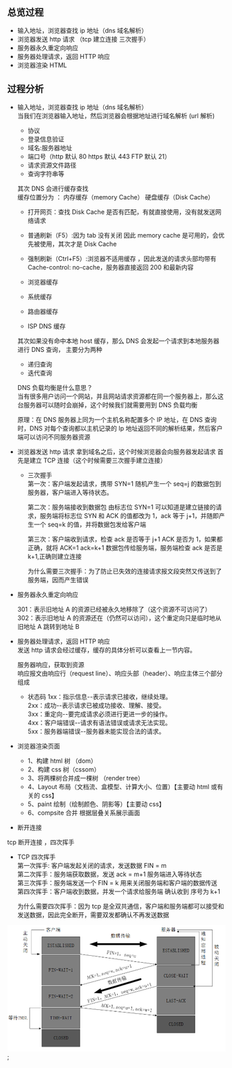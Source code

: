 ## 总览过程

- 输入地址，浏览器查找 ip 地址（dns 域名解析）
- 浏览器发送 http 请求 （tcp 建立连接 三次握手）
- 服务器永久重定向响应
- 服务器处理请求，返回 HTTP 响应
- 浏览器渲染 HTML

## 过程分析

- 输入地址，浏览器查找 ip 地址（dns 域名解析）  
  当我们在浏览器输入地址，然后浏览器会根据地址进行域名解析 (url 解析)

  - 协议
  - 登录信息验证
  - 域名:服务器地址
  - 端口号（http 默认 80 https 默认 443 FTP 默认 21）
  - 请求资源文件路径
  - 查询字符串等

  其次 DNS 会进行缓存查找  
  缓存位置分为 ： 内存缓存（memory Cache） 硬盘缓存（Disk Cache）

  - 打开网页：查找 Disk Cache 是否有匹配，有就直接使用，没有就发送网络请求
  - 普通刷新（F5）:因为 tab 没有关闭 因此 memory cache 是可用的，会优先被使用，其次才是 Disk Cache
  - 强制刷新（Ctrl+F5）:浏览器不适用缓存 ，因此发送的请求头部均带有 Cache-control: no-cache，服务器直接返回 200 和最新内容

  - 浏览器缓存
  - 系统缓存
  - 路由器缓存
  - ISP DNS 缓存

  其次如果没有命中本地 host 缓存，那么 DNS 会发起一个请求到本地服务器 进行 DNS 查询，
  主要分为两种

  - 递归查询
  - 迭代查询

  DNS 负载均衡是什么意思？  
  当有很多用户访问一个网站，并且网站请求资源都在同一个服务器上，那么这台服务器可以随时会崩掉，这个时候我们就需要用到 DNS 负载均衡

  原理：在 DNS 服务器上同为一个主机名称配置多个 IP 地址，在 DNS 查询时，DNS 对每个查询都以主机记录的 Ip 地址返回不同的解析结果，然后客户端可以访问不同服务器资源

- 浏览器发送 http 请求
  拿到域名之后，这个时候浏览器会向服务器发起请求
  首先是建立 TCP 连接（这个时候需要三次握手建立连接）

  - 三次握手  
    第一次：客户端发起请求，携带 SYN=1 随机产生一个 seq=j 的数据包到服务器，客户端进入等待状态。

    第二次：服务端接收到数据包 由标志位 SYN=1 可以知道是建立链接的请求，服务端将标志位 SYN 和 ACK 的值都改为 1，ack 等于 j+1，并随即产生一个 seq=k 的值，并将数据包发给客户端

    第三次：客户端收到请求，检查 ack 是否等于 j+1 ACK 是否为 1，如果都正确，就将 ACK=1 ack=k+1 数据包传给服务端，服务端检查 ack 是否是 k+1,正确则建立连接

    为什么需要三次握手：为了防止已失效的连接请求报文段突然又传送到了服务端，因而产生错误

- 服务器永久重定向响应

  301：表示旧地址 A 的资源已经被永久地移除了（这个资源不可访问了）  
  302：表示旧地址 A 的资源还在（仍然可以访问），这个重定向只是临时地从旧地址 A 跳转到地址 B

- 服务器处理请求，返回 HTTP 响应  
  发送 http 请求会经过缓存，缓存的具体分析可以查看上一节内容。

  服务器响应，获取到资源  
   响应报文由响应行（request line）、响应头部（header）、响应主体三个部分组成

  - 状态码
    1xx：指示信息--表示请求已接收，继续处理。  
     2xx：成功--表示请求已被成功接收、理解、接受。  
     3xx：重定向--要完成请求必须进行更进一步的操作。  
     4xx：客户端错误--请求有语法错误或请求无法实现。  
     5xx：服务器端错误--服务器未能实现合法的请求。

- 浏览器渲染页面

  - 1、构建 html 树 （dom）
  - 2、构建 css 树（cssom）
  - 3、将两棵树合并成一棵树 （render tree）
  - 4、Layout 布局（文档流、盒模型、计算大小、位置）【主要动 html 或有关的 css】
  - 5、paint 绘制（绘制颜色、阴影等）【主要动 css】
  - 6、compsite 合并 根据层叠关系展示画面

- 断开连接

tcp 断开连接 ，四次挥手

- TCP 四次挥手  
  第一次挥手: 客户端发起关闭的请求，发送数据 FIN = m  
  第二次挥手：服务端获取数据，发送 ack = m+1 服务端进入等待状态  
  第三次挥手：服务端发送一个 FIN = k 用来关闭服务端和客户端的数据传送  
  第四次挥手：客户端收到数据，并发一个请求给服务端 确认收到 序号为 k+1

  为什么需要四次挥手：因为 tcp 是全双共通信，客户端和服务端都可以接受和发送数据，因此完全断开，需要双发都确认不再发送数据

![avatar](img/1.jpg);
